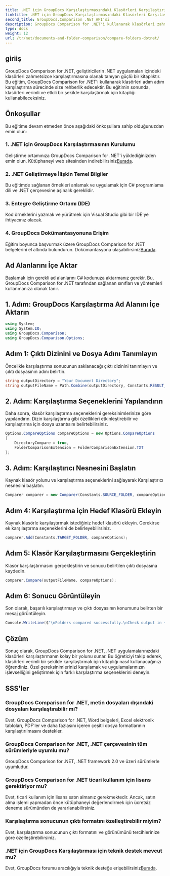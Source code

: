 ```yaml
---
title: .NET için GroupDocs Karşılaştırmasındaki Klasörleri Karşılaştırın
linktitle: .NET için GroupDocs Karşılaştırmasındaki Klasörleri Karşılaştırın
second_title: GroupDocs.Comparison .NET API'si
description: GroupDocs Comparison for .NET'i kullanarak klasörleri zahmetsizce karşılaştırın. Verimli klasör karşılaştırması için adım adım izleyin. .NET uygulamalarınızı geliştirin.
type: docs
weight: 12
url: /tr/net/documents-and-folder-comparison/compare-folders-dotnet/
---
```

## giriiş
GroupDocs Comparison for .NET, geliştiricilerin .NET uygulamaları içindeki klasörleri zahmetsizce karşılaştırmasına olanak tanıyan güçlü bir kitaplıktır. Bu eğitim, GroupDocs Comparison for .NET'i kullanarak klasörleri adım adım karşılaştırma sürecinde size rehberlik edecektir. Bu eğitimin sonunda, klasörleri verimli ve etkili bir şekilde karşılaştırmak için kitaplığı kullanabileceksiniz.
## Önkoşullar
Bu eğitime devam etmeden önce aşağıdaki önkoşullara sahip olduğunuzdan emin olun:
### 1. .NET için GroupDocs Karşılaştırmasının Kurulumu
 Geliştirme ortamınıza GroupDocs Comparison for .NET'i yüklediğinizden emin olun. Kütüphaneyi web sitesinden indirebilirsiniz[Burada](https://releases.groupdocs.com/comparison/net/).
### 2. .NET Geliştirmeye İlişkin Temel Bilgiler
Bu eğitimde sağlanan örnekleri anlamak ve uygulamak için C# programlama dili ve .NET çerçevesine aşinalık gereklidir.
### 3. Entegre Geliştirme Ortamı (IDE)
Kod örneklerini yazmak ve yürütmek için Visual Studio gibi bir IDE'ye ihtiyacınız olacak.
### 4. GroupDocs Dokümantasyonuna Erişim
Eğitim boyunca başvurmak üzere GroupDocs Comparison for .NET belgelerini el altında bulundurun. Dokümantasyona ulaşabilirsiniz[Burada](https://reference.groupdocs.com/comparison/net/).

## Ad Alanlarını İçe Aktar
Başlamak için gerekli ad alanlarını C# kodunuza aktarmanız gerekir. Bu, GroupDocs Comparison for .NET tarafından sağlanan sınıfları ve yöntemleri kullanmanıza olanak tanır.
## 1. Adım: GroupDocs Karşılaştırma Ad Alanını İçe Aktarın
```csharp
using System;
using System.IO;
using GroupDocs.Comparison;
using GroupDocs.Comparison.Options;
```

## Adım 1: Çıktı Dizinini ve Dosya Adını Tanımlayın
Öncelikle karşılaştırma sonucunun saklanacağı çıktı dizinini tanımlayın ve çıktı dosyasının adını belirtin.
```csharp
string outputDirectory = "Your Document Directory";
string outputFileName = Path.Combine(outputDirectory, Constants.RESULT_FOLDER);
```
## 2. Adım: Karşılaştırma Seçeneklerini Yapılandırın
Daha sonra, klasör karşılaştırma seçeneklerini gereksinimlerinize göre yapılandırın. Dizin karşılaştırma gibi özellikleri etkinleştirebilir ve karşılaştırma için dosya uzantısını belirtebilirsiniz.
```csharp
Options.CompareOptions compareOptions = new Options.CompareOptions
{
    DirectoryCompare = true,
    FolderComparisonExtension = FolderComparisonExtension.TXT
};
```
## 3. Adım: Karşılaştırıcı Nesnesini Başlatın
Kaynak klasör yolunu ve karşılaştırma seçeneklerini sağlayarak Karşılaştırıcı nesnesini başlatın.
```csharp
Comparer comparer = new Comparer(Constants.SOURCE_FOLDER, compareOptions);
```
## Adım 4: Karşılaştırma için Hedef Klasörü Ekleyin
Kaynak klasörle karşılaştırmak istediğiniz hedef klasörü ekleyin. Gerekirse ek karşılaştırma seçeneklerini de belirleyebilirsiniz.
```csharp
comparer.Add(Constants.TARGET_FOLDER, compareOptions);
```
## Adım 5: Klasör Karşılaştırmasını Gerçekleştirin
Klasör karşılaştırmasını gerçekleştirin ve sonucu belirtilen çıktı dosyasına kaydedin.
```csharp
comparer.Compare(outputFileName, compareOptions);
```
## Adım 6: Sonucu Görüntüleyin
Son olarak, başarılı karşılaştırmayı ve çıktı dosyasının konumunu belirten bir mesaj görüntüleyin.
```csharp
Console.WriteLine($"\nFolders compared successfully.\nCheck output in {Directory.GetCurrentDirectory()}.");
```

## Çözüm
Sonuç olarak, GroupDocs Comparison for .NET, .NET uygulamalarınızdaki klasörleri karşılaştırmanın kolay bir yolunu sunar. Bu öğreticiyi takip ederek, klasörleri verimli bir şekilde karşılaştırmak için kitaplığı nasıl kullanacağınızı öğrendiniz. Özel gereksinimlerinizi karşılamak ve uygulamalarınızın işlevselliğini geliştirmek için farklı karşılaştırma seçeneklerini deneyin.
## SSS'ler
### GroupDocs Comparison for .NET, metin dosyaları dışındaki dosyaları karşılaştırabilir mi?
Evet, GroupDocs Comparison for .NET, Word belgeleri, Excel elektronik tabloları, PDF'ler ve daha fazlasını içeren çeşitli dosya formatlarının karşılaştırılmasını destekler.
### GroupDocs Comparison for .NET, .NET çerçevesinin tüm sürümleriyle uyumlu mu?
GroupDocs Comparison for .NET, .NET framework 2.0 ve üzeri sürümlerle uyumludur.
### GroupDocs Comparison for .NET ticari kullanım için lisans gerektiriyor mu?
Evet, ticari kullanım için lisans satın almanız gerekmektedir. Ancak, satın alma işlemi yapmadan önce kütüphaneyi değerlendirmek için ücretsiz deneme sürümünden de yararlanabilirsiniz.
### Karşılaştırma sonucunun çıktı formatını özelleştirebilir miyim?
Evet, karşılaştırma sonucunun çıktı formatını ve görünümünü tercihlerinize göre özelleştirebilirsiniz.
### .NET için GroupDocs Karşılaştırması için teknik destek mevcut mu?
 Evet, GroupDocs forumu aracılığıyla teknik desteğe erişebilirsiniz[Burada](https://forum.groupdocs.com/c/comparison/12).